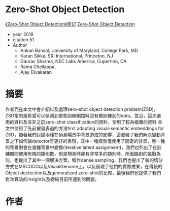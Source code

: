 # Zero-Shot Object Detection
[《Zero-Shot Object Detection》笔记](https://zhuanlan.zhihu.com/p/47672456)
[Zero-Shot Object Detection](https://arxiv.org/pdf/1804.04340.pdf)
* year 2018
* citation 51
* Author
  * Ankan Bansal,  University of Maryland, College Park, MD
  * Karan Sikka, SRI International, Princeton, NJ
  * Gaurav Sharma, NEC Labs America, Cupertino, CA
  * Rama Chellappa, 
  * Ajay Divakaran 

# 摘要
作者們在本文中會介紹以及處理zero-shot object detection problem(ZSD)，ZSD指的是希望可以偵測到那些訓練網路時沒有被訓練到的data，並且，這次選用的資料及並非之前zero-shot classification的資料，使用了較為複雜的資料
本文中使用了先前被發表過的方法first adapting visual-semantic embeddings for ZSD，接著我們討論兩種在偵測場景中背景造成的影響，這激發了我們解決變動背景之下如何讓detector有更好的表現，其中一種模型僅使用了固定的背景，另一種的背景則會在幾種背景中變換(iterative latent assignment)，我們也列出了在訓練期間使用有限的類別數，但是預測時卻有非常多的類別時，所面臨到的挑戰為何，也提出了其中一個解決方案，稱作dense sampling，我們也提出了新的切分方式在MSCOCO以及VisualGenome上，以及展現了他們的實際成果，在傳統的Object dectection以及gemeralized zero-shot的比較，最後我們也提供了我們對次算法的insight以及總結目前所遇到的問題。

# 作者

